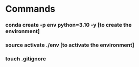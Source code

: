 # Commands 

### conda create -p env python=3.10 -y [to create the environment]

### source activate ./env [to activate the environment]

### touch .gitignore